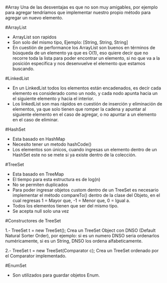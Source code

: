 #Array
Una de las desventajas es que no son muy amigables, por ejemplo para agregar tendríamos que implementar nuestro propio método para agregar un nuevo elemento.


#ArrayList

* ArrayList son rapidos 
* Son solo del mismo tipo, Ejemplo: [String, String, String]
* En cuestión de performance los ArrayList son buenos en términos de búsqueda de un elemento ya que es O(1), eso quiere decir que no recorre toda la lista para poder encontrar un elemento, si no que va a la posición especifica y nos desenvuelve el elemento que estamos buscando.

#LinkedList

* En un LinkedList todos los elementos están encadenados, es decir cada elemento es considerado como un nodo, y cada nodo apunta hacia un el siguiente elemento y hacia el interior.
* Los linkedList son mas rápidos en cuestión de inserción y eliminación de elementos, ya que solo tienen que romper la cadena y apuntar al siguiente elemento en el caso de agregar, o no apuntar a un elemento en el caso de eliminar.

#HashSet

* Esta basado en HashMap
* Necesito tener un metodo hashCode() 
* Los elementos son únicos, cuando ingresas un elemento dentro de un HashSet este no se mete si ya existe dentro de la colección.
 

#TreeSet
* Esta basado en TreeMap
* El tiempo para esta estructura es de log(n)
* No se permiten duplicados
* Para poder ingresar objetos custom dentro de un TreeSet es necesario implementar el método compareTo() dentro de la clase del Objeto, en el cual regresas 1 = Mayor que, -1 = Menor que, 0 = Igual a.
* Todos los elementos tienen que ser del mismo tipo.
* Se acepta null solo una vez

#Constructores de TreeSet

1.- TreeSet t = new TreeSet();
Crea un TreeSet Object con DNSO (Default Natural Sorter Order), por ejemplo: si es un numero DNSO seria ordenarlos numéricamente, si es un String, DNSO los ordena alfabeticamente.

2.- TreeSet t = new TreeSet(Comparator c);
Crea un TreeSet ordenado por el Comparator implementado.



#EnumSet
* Son utilizados para guardar objetos Enum.

